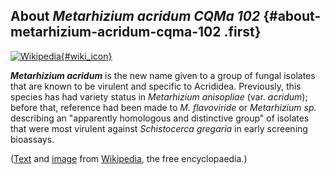 About *Metarhizium acridum CQMa 102* {#about-metarhizium-acridum-cqma-102 .first}
------------------------------------

[![Wikipedia](/img/wikipedia_logo_v2_en.png){#wiki_icon}](http://en.wikipedia.org/wiki/Metarhizium_acridum)

***Metarhizium acridum*** is the new name given to a group of fungal
isolates that are known to be virulent and specific to Acrididea.
Previously, this species has had variety status in *Metarhizium
anisopliae* (var. *acridum*); before that, reference had been made to
*M. flavoviride* or *Metarhizium sp.* describing an \"apparently
homologous and distinctive group\" of isolates that were most virulent
against *Schistocerca gregaria* in early screening bioassays.

([Text](http://en.wikipedia.org/wiki/Metarhizium_acridum) and
[image](https://commons.wikimedia.org/wiki/File:Metarhizium_acridum_infecting_locust_(PLoS).jpg)
from [Wikipedia](http://en.wikipedia.org/), the free encyclopaedia.)
